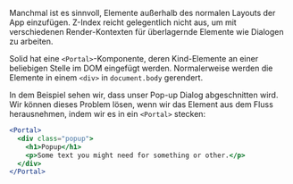Manchmal ist es sinnvoll, Elemente außerhalb des normalen Layouts der App einzufügen. Z-Index reicht gelegentlich nicht aus, um mit verschiedenen Render-Kontexten für überlagernde Elemente wie Dialogen zu arbeiten.

Solid hat eine `<Portal>`-Komponente, deren Kind-Elemente an einer beliebigen Stelle im DOM eingefügt werden. Normalerweise werden die Elemente in einem `<div>` in `document.body` gerendert.

In dem Beispiel sehen wir, dass unser Pop-up Dialog abgeschnitten wird. Wir können dieses Problem lösen, wenn wir das Element aus dem Fluss herausnehmen, indem wir es in ein `<Portal>` stecken:

```jsx
<Portal>
  <div class="popup">
    <h1>Popup</h1>
    <p>Some text you might need for something or other.</p>
  </div>
</Portal>
```

